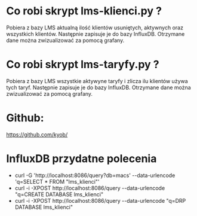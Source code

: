 # Co robi skrypt lms-klienci.py ?
Pobiera z bazy LMS aktualną ilość klientów usuniętych, aktywnych oraz wszystkich klientów. Następnie zapisuje je do bazy InfluxDB. Otrzymane dane można zwizualizować za pomocą grafany.

# Co robi skrypt lms-taryfy.py ?
Pobiera z bazy LMS wszystkie aktywyne taryfy i zlicza ilu klientów używa tych taryf. Następnie zapisuje je do bazy InfluxDB. Otrzymane dane można zwizualizować za pomocą grafany.

# Github:
https://github.com/kyob/

# InfluxDB przydatne polecenia
* curl -G 'http://localhost:8086/query?db=macs' --data-urlencode 'q=SELECT * FROM "lms_klienci"'
* curl -i -XPOST http://localhost:8086/query --data-urlencode "q=CREATE DATABASE lms_klienci"
* curl -i -XPOST http://localhost:8086/query --data-urlencode "q=DRP DATABASE lms_klienci"
